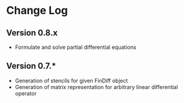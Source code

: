 # Change Log

## Version 0.8.x

- Formulate and solve partial differential equations

## Version 0.7.*

- Generation of stencils for given FinDiff object
- Generation of matrix representation for arbitrary linear differential operator
